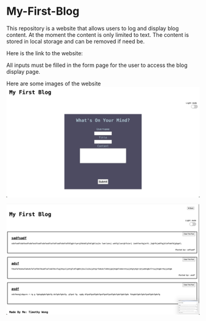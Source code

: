 # My-First-Blog

This repository is a website that allows users to log and display blog content. At the moment the content is only limited to text. The content is stored in local storage and can be removed if need be.

Here is the link to the website: 

All inputs must be filled in the form page for the user to access the blog display page.

Here are some images of the website
![Shows the form page with 3 inputs: username, title and blog content.](./assets/images/form-webpage.png)

![Shows the blog display page with blog entries of text.](./assets/images/blog-webpage.png)
